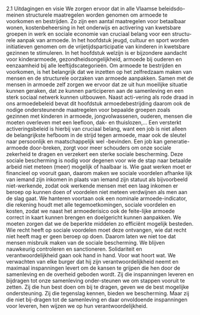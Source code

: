 2.1 Uitdagingen en visie We zorgen ervoor dat in alle Vlaamse beleidsdo-meinen structurele maatregelen worden genomen om armoede te voorkomen en bestrijden. Zo zijn een aantal maatregelen voor betaalbaar wonen, kostenbeheersing in het onderwijs en activering van kwetsbare groepen in werk en sociale economie van cruciaal belang voor een structu-rele aanpak van armoede. In het hoofdstuk jeugd, cultuur en sport worden initiatieven genomen om de vrijetijdsparticipatie van kinderen in kwetsbare gezinnen te stimuleren. In het hoofdstuk welzijn is er bijzondere aandacht voor kinderarmoede, gezondheidsongelijkheid, armoede bij ouderen en eenzaamheid bij alle leeftijdscategorieën. Om armoede te bestrijden en voorkomen, is het belangrijk dat we inzetten op het zelfredzaam maken van mensen en de structurele oorzaken van armoede aanpakken. Samen met de mensen in armoede zelf zorgen we ervoor dat ze uit hun moeilijke situatie kunnen geraken, dat ze kunnen participeren aan de samenleving en een sterk sociaal netwerk kunnen uitbouwen. Naast acti-vering als rode draad in ons armoedebeleid bevat dit hoofdstuk armoedebestrijding daarom ook de nodige ondersteunende maatregelen voor bepaalde groepen zoals gezinnen met kinderen in armoede, jongvolwassenen, ouderen, mensen die moeten overleven met een leefloon, dak- en thuislozen,… Een versterkt activeringsbeleid is hierbij van cruciaal belang, want een job is niet alleen de belangrijkste hefboom in de strijd tegen armoede, maar ook de sleutel naar persoonlijk en maatschappelijk wel -bevinden. Een job kan generatie-armoede door-breken, zorgt voor meer schouders om onze sociale zekerheid te dragen en verzekert een sterke sociale bescherming. Deze sociale bescherming is nodig voor degenen voor wie de stap naar betaalde arbeid niet meteen (meer) mogelijk of haalbaar is. Wie gaat werken moet er financieel op vooruit gaan, daarom maken we sociale voordelen afhanke lijk van iemand zijn inkomen in plaats van iemand zijn statuut als bijvoorbeeld niet-werkende, zodat ook werkende mensen met een laag inkomen er beroep op kunnen doen of voordelen niet meteen verdwijnen als men aan de slag gaat. We hanteren voortaan ook een nominale armoede-indicator, die rekening houdt met alle tegemoetkomingen, sociale voordelen en kosten, zodat we naast het armoederisico ook de feite-lijke armoede correct in kaart kunnen brengen en doelgericht kunnen aanpakken. We moeten zorgen dat we de beperkte middelen zo efficiënt mogelijk besteden. Wie recht heeft op sociale voordelen moet deze ontvangen, wie dat recht niet heeft mag er geen beroep op doen. Daarom laten we niet toe dat mensen misbruik maken van de sociale bescherming. We blijven nauwkeurig controleren en sanctioneren. Solidariteit en verantwoordelijkheid gaan ook hand in hand. Voor wat hoort wat. We verwachten van elke burger dat hij zijn verantwoordelijkheid neemt en maximaal inspanningen levert om de kansen te grijpen die hen door de samenleving en de overheid geboden wordt. Zij die inspanningen leveren en bijdragen tot onze samenleving onder-steunen we om stappen vooruit te zetten. Zij die hun best doen om bij te dragen, geven we de best mogelijke ondersteuning. Zij die tegenslag kennen, bieden we bescherming. Maar zij die niet bij-dragen tot de samenleving en daar onvoldoende inspanningen voor leveren, hen wijzen we op hun verantwoordelijkheid. 